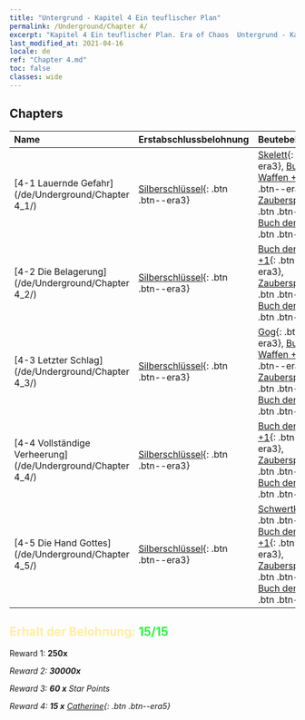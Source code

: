```yaml
---
title: "Untergrund - Kapitel 4 Ein teuflischer Plan"
permalink: /Underground/Chapter 4/
excerpt: "Kapitel 4 Ein teuflischer Plan. Era of Chaos  Untergrund - Kapitel 4. Ein teuflischer Plan"
last_modified_at: 2021-04-16
locale: de
ref: "Chapter 4.md"
toc: false
classes: wide
---
```


## Chapters

  | Name |  Erstabschlussbelohnung | Beutebelohnung |
  |:------------|:------------|:------------| 
  | [4-1 Lauernde Gefahr](/de/Underground/Chapter 4_1/) | [Silberschlüssel](/de/Items/con_693/){: .btn .btn--era3} | [Skelett](/de/Items/unt_208/){: .btn .btn--era3}, [Buch der Waffen +1](/de/Items/mat_25/){: .btn .btn--era3}, [Zauberspruchrollen](/de/Items/con_694/){: .btn .btn--era3}, [Buch der Waffen](/de/Items/mat_18/){: .btn .btn--era3} |
  | [4-2 Die Belagerung](/de/Underground/Chapter 4_2/) | [Silberschlüssel](/de/Items/con_693/){: .btn .btn--era3} | [Buch der Waffen +1](/de/Items/mat_25/){: .btn .btn--era3}, [Zauberspruchrollen](/de/Items/con_694/){: .btn .btn--era3}, [Buch der Waffen](/de/Items/mat_18/){: .btn .btn--era3} |
  | [4-3 Letzter Schlag](/de/Underground/Chapter 4_3/) | [Silberschlüssel](/de/Items/con_693/){: .btn .btn--era3} | [Gog](/de/Items/unt_227/){: .btn .btn--era3}, [Buch der Waffen +1](/de/Items/mat_25/){: .btn .btn--era3}, [Zauberspruchrollen](/de/Items/con_694/){: .btn .btn--era3}, [Buch der Waffen](/de/Items/mat_18/){: .btn .btn--era3} |
  | [4-4 Vollständige Verheerung](/de/Underground/Chapter 4_4/) | [Silberschlüssel](/de/Items/con_693/){: .btn .btn--era3} | [Buch der Waffen +1](/de/Items/mat_25/){: .btn .btn--era3}, [Zauberspruchrollen](/de/Items/con_694/){: .btn .btn--era3}, [Buch der Waffen](/de/Items/mat_18/){: .btn .btn--era3} |
  | [4-5 Die Hand Gottes](/de/Underground/Chapter 4_5/) | [Silberschlüssel](/de/Items/con_693/){: .btn .btn--era3} | [Schwertkämpfer](/de/Items/unt_193/){: .btn .btn--era4}, [Buch der Waffen +1](/de/Items/mat_25/){: .btn .btn--era3}, [Zauberspruchrollen](/de/Items/con_694/){: .btn .btn--era3}, [Buch der Waffen](/de/Items/mat_18/){: .btn .btn--era3} |


## <span style="color: #ffeea0">Erhalt der Belohnung: </span><span style="color: #27f73a">15/15</span>

 Reward 1:  **250x** <i class="fas fa-gem"/>

 Reward 2:  **30000x** <i class="fas fa-coins"/>

 Reward 3: **60 x** Star Points

 Reward 4: **15 x** [Catherine](/de/Items/her_361/){: .btn .btn--era5}

